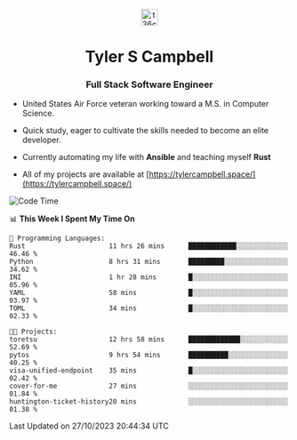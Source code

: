 <p align="center">
<a href="https://www.linkedin.com/in/t36campbell" target="blank"><img align="center" src="https://ik.imagekit.io/t36campbell/Portfolio/linkedin.png.original_m8bbGgPh6.png" alt="t36campbell" height="30" width="30" /></a>
</p>
<h1 align="center">Tyler S Campbell</h1>
<h3 align="center">Full Stack Software Engineer</h3>

* United States Air Force veteran working toward a M.S. in Computer Science.

* Quick study, eager to cultivate the skills needed to become an elite developer.

* Currently automating my life with **Ansible** and teaching myself **Rust**

* All of my projects are available at [https://tylercampbell.space/](https://tylercampbell.space/)

<!--START_SECTION:waka-->
![Code Time](http://img.shields.io/badge/Code%20Time-2%2C934%20hrs%2010%20mins-blue)

📊 **This Week I Spent My Time On** 

```text
💬 Programming Languages: 
Rust                     11 hrs 26 mins      ████████████░░░░░░░░░░░░░   46.46 % 
Python                   8 hrs 31 mins       █████████░░░░░░░░░░░░░░░░   34.62 % 
INI                      1 hr 28 mins        █░░░░░░░░░░░░░░░░░░░░░░░░   05.96 % 
YAML                     58 mins             █░░░░░░░░░░░░░░░░░░░░░░░░   03.97 % 
TOML                     34 mins             █░░░░░░░░░░░░░░░░░░░░░░░░   02.33 % 

🐱‍💻 Projects: 
toretsu                  12 hrs 58 mins      █████████████░░░░░░░░░░░░   52.69 % 
pytos                    9 hrs 54 mins       ██████████░░░░░░░░░░░░░░░   40.25 % 
visa-unified-endpoint    35 mins             █░░░░░░░░░░░░░░░░░░░░░░░░   02.42 % 
cover-for-me             27 mins             ░░░░░░░░░░░░░░░░░░░░░░░░░   01.84 % 
huntington-ticket-history20 mins             ░░░░░░░░░░░░░░░░░░░░░░░░░   01.38 % 
```


 Last Updated on 27/10/2023 20:44:34 UTC
<!--END_SECTION:waka-->
